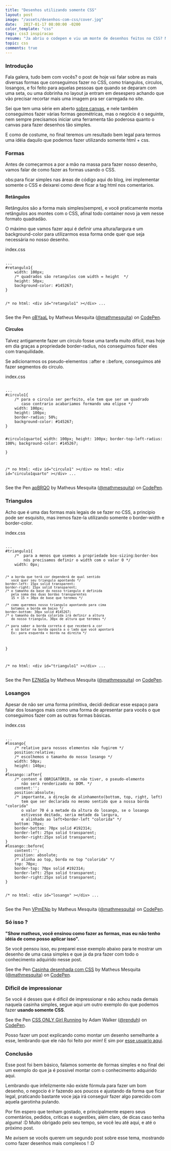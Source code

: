 ```yaml
---
title: "Desenhos utilizando somente CSS"
layout: post
image: "/assets/desenhos-com-css/cover.jpg"
date:   2017-01-17 08:00:00 -0200
color_template: "css"
tags: css3 inspiracao
resume: "Ja abriu o codepen e viu um monte de desenhos feitos no CSS? Mas você não tem idéia nem de como fazer um triângulo ? Esse post é pra você. "
topic: css
comments: true
---
```


<h3>Introdução</h3>
<p>Fala galera, tudo bem com vocês? o post de hoje vai falar sobre as mais diversas formas que conseguimos fazer no CSS, como triangulos, circulos, losangos, e foi feito para aquelas pessoas que quando se deparam com uma seta, ou uma dobrinha no layout ja entram em desespero achando que vão precisar recortar mais uma imagem pra ser carregada no site. </p>
<p>Sei que tem uma série em aberto <a href="https://mathmesquita.me/2016/01/07/bem-vindo-ao-canvas">sobre canvas</a>, e nele também conseguimos fazer várias formas geométricas, mas o negócio é o seguinte, nem sempre precisamos iniciar uma ferramenta tão poderosa quanto o canvas para fazer desenhos tão simples.</p>
<p>E como de costume, no final teremos um resultado bem legal para termos uma idéia daquilo que podemos fazer utilizando somente html + css.</p>

<h3>Formas</h3>
<p>Antes de começarmos a por a mão na massa para fazer nosso desenho, vamos falar de como fazer as formas usando o CSS.</p>
<p><span class="important">obs:</span>para ficar simples nas áreas de código aqui do blog, irei implementar somente o CSS e deixarei como deve ficar a tag html nos comentarios.</p>

<h4>Retângulos</h4>
<p>Retângulos são a forma mais simples(sempre), e você praticamente monta retângulos aos montes com o CSS, afinal todo container novo ja vem nesse formato quadradão.</p>
<p>O máximo que vamos fazer aqui é definir uma altura/largura e um background-color para utilizarmos essa forma onde quer que seja necessária no nosso desenho.</p>
<div class="code css">
	<span class="file-name">index.css</span>
	<pre><code class="css">
...
#retangulo1{
	width: 100px;
	/* quadrados são retangulos com width = height  */
	height: 50px;
	background-color: #145267;
}

/* no html: &lt;div id="retangulo1" &gt;&lt;/div&gt;
...
</code></pre>
</div>
<p data-height="190" data-theme-id="dark" data-slug-hash="oBYaaL" data-default-tab="result" data-user="mathmesquita" data-embed-version="2" data-pen-title="oBYaaL" class="codepen">See the Pen <a href="http://codepen.io/mathmesquita/pen/oBYaaL/">oBYaaL</a> by Matheus Mesquita (<a href="http://codepen.io/mathmesquita">@mathmesquita</a>) on <a href="http://codepen.io">CodePen</a>.</p>
<script async src="https://production-assets.codepen.io/assets/embed/ei.js"></script>

<h4>Circulos</h4>
<p>Talvez antigamente fazer um circulo fosse uma tarefa muito difícil, mas hoje em dia graças a propriedade border-radius, nós conseguimos fazer eles com tranquilidade.</p>
<p>Se adicionarmos os pseudo-elementos ::after e ::before, conseguimos até fazer segmentos do circulo.</p>
<div class="code css">
	<span class="file-name">index.css</span>
	<pre><code class="css">
...
#circulo1{
	/* para o circulo ser perfeito, ele tem que ser um quadrado
	   caso contrario acabariamos formando uma elipse */
	width: 100px;
	height: 100px;
	border-radius: 50%;
	background-color: #145267;
}

#circulo1quarto{
	width: 100px;
	height: 100px;
	border-top-left-radius: 100%;
	background-color: #145267;	
}

/* no html: &lt;div id="circulo1" &gt;&lt;/div&gt;
   no html: &lt;div id="circulo1quarto" &gt;&lt;/div&gt;
...	
</code></pre>
</div>
<p data-height="298" data-theme-id="dark" data-slug-hash="apBRQO" data-default-tab="result" data-user="mathmesquita" data-embed-version="2" data-pen-title="apBRQO" class="codepen">See the Pen <a href="http://codepen.io/mathmesquita/pen/apBRQO/">apBRQO</a> by Matheus Mesquita (<a href="http://codepen.io/mathmesquita">@mathmesquita</a>) on <a href="http://codepen.io">CodePen</a>.</p>

<h3>Triangulos</h3>
<p>Acho que é uma das formas mais legais de se fazer no CSS, a principio pode ser esquisito, mas iremos faze-la utilizando somente o border-width e border-color.</p>
<div class="code css">
	<span class="file-name">index.css</span>
	<pre><code class="css">
...
#triangulo1{
	/*  para a menos que usemos a propriedade box-sizing:border-box
	    nós precisamos definir o width com o valor 0 */
	width: 0px;

	/* a borda que terá cor dependerá de qual sentido
	   você quer seu triangulo apontando */
	border-left: 15px solid transparent;
	border-right: 15px solid transparent;
	/* o tamanho da base do nosso triangulo é definida 
	   pela soma das duas bordas transparentes 
	   15 + 15 = 30px de base que teremos */

	/* como queremos nosso triangulo apontando para cima
	   botamos a borda em baixo */
	border-bottom: 30px solid #145267;
	/* o tamanho da borda colorida irá definir a altura
	   do nosso triangulo, 30px de altura que teremos */

	/* para saber a borda correta é que receberá a cor
	   é só botar na borda oposta a o lado que você apontará
	   Ex: para esquerda < borda na direita */
}

/* no html: &lt;div id="triangulo1" &gt;&lt;/div&gt;
...	
</code></pre>
</div>
<p data-height="186" data-theme-id="dark" data-slug-hash="EZNdGa" data-default-tab="result" data-user="mathmesquita" data-embed-version="2" data-pen-title="EZNdGa" class="codepen">See the Pen <a href="http://codepen.io/mathmesquita/pen/EZNdGa/">EZNdGa</a> by Matheus Mesquita (<a href="http://codepen.io/mathmesquita">@mathmesquita</a>) on <a href="http://codepen.io">CodePen</a>.</p>

<h3>Losangos</h3>
<p>Apesar de não ser uma forma primitiva, decidi dedicar esse espaço para falar dos losangos mais como uma forma de apresentar para vocês o que conseguimos fazer com as outras formas básicas.</p>
<div class="code css">
	<span class="file-name">index.css</span>
	<pre><code class="css">
...
#losango{
	/* relative para nossos elementos não fugirem */
	position:relative;
	/* escolhemos o tamanho do nosso losango */
	width: 50px;
	height: 140px;
}
#losango::after{
	/* content é OBRIGATÓRIO, se não tiver, o pseudo-elemento
	   não será renderizado no DOM. */
	content:'';
	position:absolute;
	/* importante, a direção de alinhamento(bottom, top, right, left)
	   tem que ser declarada no mesmo sentido que a nossa borda "colorida"
	   o valor 70 é a metade da altura do losango, se o losango
	   estivesse deitado, seria metade da largura, 
	   e alinhado ao left+border-left "colorida" */
	bottom: 70px;
	border-bottom: 70px solid #192314;
	border-left: 25px solid transparent;
	border-right:25px solid transparent;
}
#losango::before{
	content:'';
	position: absolute;
	/* alinha ao top, borda no top "colorida" */
	top: 70px;
	border-top: 70px solid #192314;
	border-left: 25px solid transparent;
	border-right:25px solid transparent;
}

/* no html: &lt;div id="losango" &gt;&lt;/div&gt;
...	
</code></pre>
</div>
<p data-height="265" data-theme-id="dark" data-slug-hash="VPmENp" data-default-tab="result" data-user="mathmesquita" data-embed-version="2" data-pen-title="VPmENp" class="codepen">See the Pen <a href="http://codepen.io/mathmesquita/pen/VPmENp/">VPmENp</a> by Matheus Mesquita (<a href="http://codepen.io/mathmesquita">@mathmesquita</a>) on <a href="http://codepen.io">CodePen</a>.</p>

<h3>Só isso ?</h3>
<p><b>"Show matheus, você ensinou como fazer as formas, mas eu não tenho idéia de como posso aplicar isso".</b></p>
<p>Se você pensou isso, eu preparei esse exemplo abaixo para te mostrar um desenho de uma casa simples e que ja da pra fazer com todo o conhecimento adquirido nesse post.</p>
<p data-height="365" data-theme-id="dark" data-slug-hash="VPmGLV" data-default-tab="result" data-user="mathmesquita" data-embed-version="2" data-pen-title="Casinha desenhada com CSS" class="codepen">See the Pen <a href="http://codepen.io/mathmesquita/pen/VPmGLV/">Casinha desenhada com CSS</a> by Matheus Mesquita (<a href="http://codepen.io/mathmesquita">@mathmesquita</a>) on <a href="http://codepen.io">CodePen</a>.</p>

<h3>Dificil de impressionar</h3>
<p>Se você é desses que é dificil de impressionar e não achou nada demais naquela casinha simples, segue aqui um outro exemplo do que podemos fazer <b>usando somente CSS</b>.</p>
<p data-height="605" data-theme-id="dark" data-slug-hash="mRraOd" data-default-tab="result" data-user="renduh" data-embed-version="2" data-pen-title="CSS ONLY Girl Running" class="codepen">See the Pen <a href="http://codepen.io/renduh/pen/mRraOd/">CSS ONLY Girl Running</a> by Adam Walker (<a href="http://codepen.io/renduh">@renduh</a>) on <a href="http://codepen.io">CodePen</a>.</p>
<p>Posso fazer um post explicando como montar um desenho semelhante a esse, lembrando que ele não foi feito por mim! E sim por <a href="http://codepen.io/renduh/">esse usuario aqui</a>.</p>

<h3>Conclusão</h3>
<p>Esse post foi bem básico, falamos somente de formas simples e no final dei um exemplo do que ja é possivel montar com o conhecimento adquirido aqui.</p>
<p>Lembrando que infelizmente não existe fórmula para fazer um bom desenho, o negocio é ir fazendo aos poucos e ajustando da forma que ficar legal, praticando bastante voce jaja irá conseguir fazer algo parecido com aquela garotinha pulando.</p>
<p>Por fim espero que tenham gostado, e principalmente espero seus comentários, pedidos, criticas e sugestões, além claro, de dicas caso tenha alguma! :D Muito obrigado pelo seu tempo, se você leu até aqui, e até o próximo post.</p>
<p>Me avisem se vocês querem um segundo post sobre esse tema, mostrando como fazer desenhos mais complexos ! :D</p>
